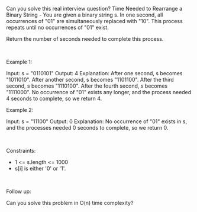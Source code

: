 Can you solve this real interview question? Time Needed to Rearrange a Binary String - You are given a binary string s. In one second, all occurrences of "01" are simultaneously replaced with "10". This process repeats until no occurrences of "01" exist.

Return the number of seconds needed to complete this process.

 

Example 1:


Input: s = "0110101"
Output: 4
Explanation: 
After one second, s becomes "1011010".
After another second, s becomes "1101100".
After the third second, s becomes "1110100".
After the fourth second, s becomes "1111000".
No occurrence of "01" exists any longer, and the process needed 4 seconds to complete,
so we return 4.


Example 2:


Input: s = "11100"
Output: 0
Explanation:
No occurrence of "01" exists in s, and the processes needed 0 seconds to complete,
so we return 0.


 

Constraints:

 * 1 <= s.length <= 1000
 * s[i] is either '0' or '1'.

 

Follow up:

Can you solve this problem in O(n) time complexity?
